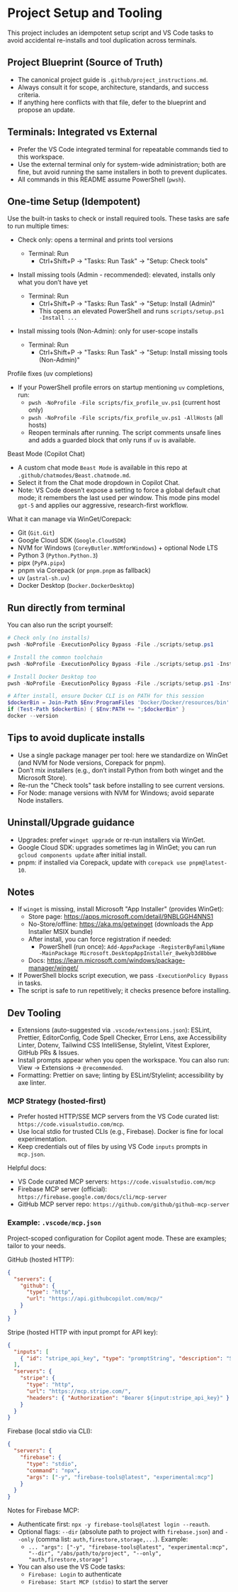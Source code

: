 # Project Setup and Tooling

This project includes an idempotent setup script and VS Code tasks to avoid accidental re-installs and tool duplication across terminals.

## Project Blueprint (Source of Truth)
- The canonical project guide is `.github/project_instructions.md`.
- Always consult it for scope, architecture, standards, and success criteria.
- If anything here conflicts with that file, defer to the blueprint and propose an update.

## Terminals: Integrated vs External
- Prefer the VS Code integrated terminal for repeatable commands tied to this workspace.
- Use the external terminal only for system-wide administration; both are fine, but avoid running the same installers in both to prevent duplicates.
- All commands in this README assume PowerShell (`pwsh`).

## One-time Setup (Idempotent)
Use the built-in tasks to check or install required tools. These tasks are safe to run multiple times:

- Check only: opens a terminal and prints tool versions
  - Terminal: Run
    - Ctrl+Shift+P → "Tasks: Run Task" → "Setup: Check tools"

- Install missing tools (Admin - recommended): elevated, installs only what you don’t have yet
  - Terminal: Run
    - Ctrl+Shift+P → "Tasks: Run Task" → "Setup: Install (Admin)"
    - This opens an elevated PowerShell and runs `scripts/setup.ps1 -Install ...`

- Install missing tools (Non-Admin): only for user-scope installs
  - Terminal: Run
    - Ctrl+Shift+P → "Tasks: Run Task" → "Setup: Install missing tools (Non-Admin)"

Profile fixes (uv completions)
- If your PowerShell profile errors on startup mentioning `uv` completions, run:
  - `pwsh -NoProfile -File scripts/fix_profile_uv.ps1` (current host only)
  - `pwsh -NoProfile -File scripts/fix_profile_uv.ps1 -AllHosts` (all hosts)
  - Reopen terminals after running. The script comments unsafe lines and adds a guarded block that only runs if `uv` is available.

Beast Mode (Copilot Chat)
- A custom chat mode `Beast Mode` is available in this repo at `.github/chatmodes/Beast.chatmode.md`.
- Select it from the Chat mode dropdown in Copilot Chat.
- Note: VS Code doesn’t expose a setting to force a global default chat mode; it remembers the last used per window. This mode pins model `gpt-5` and applies our aggressive, research-first workflow.

What it can manage via WinGet/Corepack:
- Git (`Git.Git`)
- Google Cloud SDK (`Google.CloudSDK`)
- NVM for Windows (`CoreyButler.NVMforWindows`) + optional Node LTS
- Python 3 (`Python.Python.3`)
- pipx (`PyPA.pipx`)
- pnpm via Corepack (or `pnpm.pnpm` as fallback)
- uv (`astral-sh.uv`)
- Docker Desktop (`Docker.DockerDesktop`)

## Run directly from terminal
You can also run the script yourself:

```powershell
# Check only (no installs)
pwsh -NoProfile -ExecutionPolicy Bypass -File ./scripts/setup.ps1

# Install the common toolchain
pwsh -NoProfile -ExecutionPolicy Bypass -File ./scripts/setup.ps1 -Install -WithGit -WithGcloud -WithNode -WithPython -WithPnpm -WithUv

# Install Docker Desktop too
pwsh -NoProfile -ExecutionPolicy Bypass -File ./scripts/setup.ps1 -Install -WithDocker

# After install, ensure Docker CLI is on PATH for this session
$dockerBin = Join-Path $Env:ProgramFiles 'Docker/Docker/resources/bin'
if (Test-Path $dockerBin) { $Env:PATH += ";$dockerBin" }
docker --version
```

## Tips to avoid duplicate installs
- Use a single package manager per tool: here we standardize on WinGet (and NVM for Node versions, Corepack for pnpm).
- Don’t mix installers (e.g., don’t install Python from both winget and the Microsoft Store).
- Re-run the "Check tools" task before installing to see current versions.
- For Node: manage versions with NVM for Windows; avoid separate Node installers.

## Uninstall/Upgrade guidance
- Upgrades: prefer `winget upgrade` or re-run installers via WinGet.
- Google Cloud SDK: upgrades sometimes lag in WinGet; you can run `gcloud components update` after initial install.
- pnpm: if installed via Corepack, update with `corepack use pnpm@latest-10`.

## Notes
- If `winget` is missing, install Microsoft "App Installer" (provides WinGet):
  - Store page: https://apps.microsoft.com/detail/9NBLGGH4NNS1
  - No-Store/offline: https://aka.ms/getwinget (downloads the App Installer MSIX bundle)
  - After install, you can force registration if needed:
    - PowerShell (run once): `Add-AppxPackage -RegisterByFamilyName -MainPackage Microsoft.DesktopAppInstaller_8wekyb3d8bbwe`
  - Docs: https://learn.microsoft.com/windows/package-manager/winget/
- If PowerShell blocks script execution, we pass `-ExecutionPolicy Bypass` in tasks.
- The script is safe to run repetitively; it checks presence before installing.

## Dev Tooling
- Extensions (auto-suggested via `.vscode/extensions.json`): ESLint, Prettier, EditorConfig, Code Spell Checker, Error Lens, axe Accessibility Linter, Dotenv, Tailwind CSS IntelliSense, Stylelint, Vitest Explorer, GitHub PRs & Issues.
- Install prompts appear when you open the workspace. You can also run: View → Extensions → `@recommended`.
- Formatting: Prettier on save; linting by ESLint/Stylelint; accessibility by axe linter.

### MCP Strategy (hosted-first)
- Prefer hosted HTTP/SSE MCP servers from the VS Code curated list: `https://code.visualstudio.com/mcp`.
- Use local stdio for trusted CLIs (e.g., Firebase). Docker is fine for local experimentation.
- Keep credentials out of files by using VS Code `inputs` prompts in `mcp.json`.

Helpful docs:
- VS Code curated MCP servers: `https://code.visualstudio.com/mcp`
- Firebase MCP server (official): `https://firebase.google.com/docs/cli/mcp-server`
- GitHub MCP server repo: `https://github.com/github/github-mcp-server`

### Example: `.vscode/mcp.json`
Project-scoped configuration for Copilot agent mode. These are examples; tailor to your needs.

GitHub (hosted HTTP):

```json
{
  "servers": {
    "github": {
      "type": "http",
      "url": "https://api.githubcopilot.com/mcp/"
    }
  }
}
```

Stripe (hosted HTTP with input prompt for API key):

```json
{
  "inputs": [
    { "id": "stripe_api_key", "type": "promptString", "description": "Stripe API Key", "password": true }
  ],
  "servers": {
    "stripe": {
      "type": "http",
      "url": "https://mcp.stripe.com/",
      "headers": { "Authorization": "Bearer ${input:stripe_api_key}" }
    }
  }
}
```

Firebase (local stdio via CLI):

```json
{
  "servers": {
    "firebase": {
      "type": "stdio",
      "command": "npx",
      "args": ["-y", "firebase-tools@latest", "experimental:mcp"]
    }
  }
}
```

Notes for Firebase MCP:
- Authenticate first: `npx -y firebase-tools@latest login --reauth`.
- Optional flags: `--dir` (absolute path to project with `firebase.json`) and `--only` (comma list: `auth,firestore,storage,...`). Example:
  - `... "args": ["-y", "firebase-tools@latest", "experimental:mcp", "--dir", "/abs/path/to/project", "--only", "auth,firestore,storage"]`
- You can also use the VS Code tasks:
  - `Firebase: Login` to authenticate
  - `Firebase: Start MCP (stdio)` to start the server

